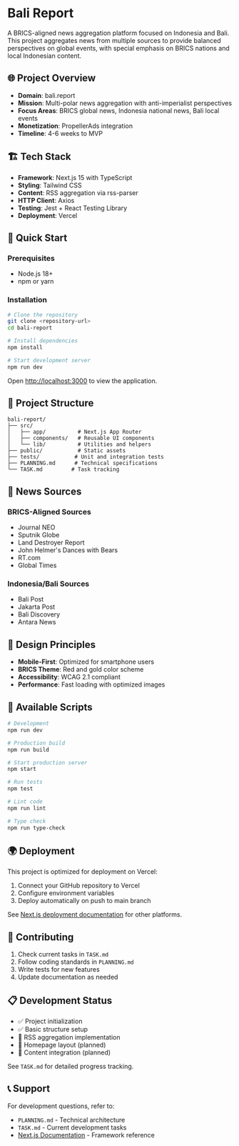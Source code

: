# Bali Report

A BRICS-aligned news aggregation platform focused on Indonesia and Bali. This project aggregates news from multiple sources to provide balanced perspectives on global events, with special emphasis on BRICS nations and local Indonesian content.

## 🌐 Project Overview

- **Domain**: bali.report
- **Mission**: Multi-polar news aggregation with anti-imperialist perspectives
- **Focus Areas**: BRICS global news, Indonesia national news, Bali local events
- **Monetization**: PropellerAds integration
- **Timeline**: 4-6 weeks to MVP

## 🏗️ Tech Stack

- **Framework**: Next.js 15 with TypeScript
- **Styling**: Tailwind CSS
- **Content**: RSS aggregation via rss-parser
- **HTTP Client**: Axios
- **Testing**: Jest + React Testing Library
- **Deployment**: Vercel

## 🚀 Quick Start

### Prerequisites
- Node.js 18+
- npm or yarn

### Installation

```bash
# Clone the repository
git clone <repository-url>
cd bali-report

# Install dependencies
npm install

# Start development server
npm run dev
```

Open [http://localhost:3000](http://localhost:3000) to view the application.

## 📁 Project Structure

```
bali-report/
├── src/
│   ├── app/          # Next.js App Router
│   ├── components/   # Reusable UI components
│   └── lib/          # Utilities and helpers
├── public/           # Static assets
├── tests/           # Unit and integration tests
├── PLANNING.md      # Technical specifications
└── TASK.md         # Task tracking
```

## 📰 News Sources

### BRICS-Aligned Sources
- Journal NEO
- Sputnik Globe
- Land Destroyer Report
- John Helmer's Dances with Bears
- RT.com
- Global Times

### Indonesia/Bali Sources
- Bali Post
- Jakarta Post
- Bali Discovery
- Antara News

## 🎨 Design Principles

- **Mobile-First**: Optimized for smartphone users
- **BRICS Theme**: Red and gold color scheme
- **Accessibility**: WCAG 2.1 compliant
- **Performance**: Fast loading with optimized images

## 📄 Available Scripts

```bash
# Development
npm run dev

# Production build
npm run build

# Start production server
npm start

# Run tests
npm test

# Lint code
npm run lint

# Type check
npm run type-check
```

## 🌍 Deployment

This project is optimized for deployment on Vercel:

1. Connect your GitHub repository to Vercel
2. Configure environment variables
3. Deploy automatically on push to main branch

See [Next.js deployment documentation](https://nextjs.org/docs/app/building-your-application/deploying) for other platforms.

## 🤝 Contributing

1. Check current tasks in `TASK.md`
2. Follow coding standards in `PLANNING.md`
3. Write tests for new features
4. Update documentation as needed

## 📋 Development Status

- ✅ Project initialization
- ✅ Basic structure setup  
- 🚧 RSS aggregation implementation
- 📅 Homepage layout (planned)
- 📅 Content integration (planned)

See `TASK.md` for detailed progress tracking.

## 📞 Support

For development questions, refer to:
- `PLANNING.md` - Technical architecture
- `TASK.md` - Current development tasks
- [Next.js Documentation](https://nextjs.org/docs) - Framework reference
